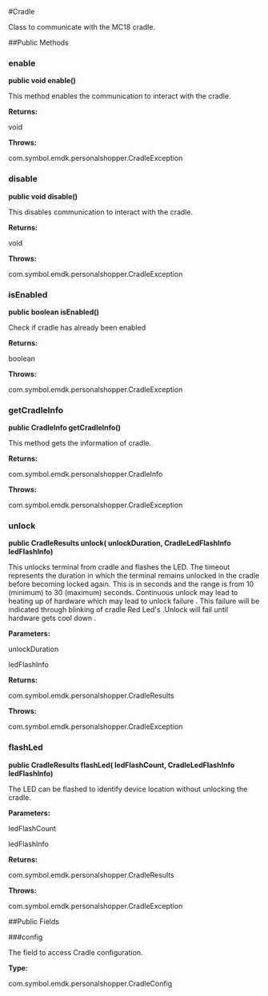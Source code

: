 #Cradle

Class to communicate with the MC18 cradle.



##Public Methods

### enable

**public void enable()**

This method enables the communication to interact with the cradle.

**Returns:**

void

**Throws:**

com.symbol.emdk.personalshopper.CradleException



### disable

**public void disable()**

This disables communication to interact with the cradle.

**Returns:**

void

**Throws:**

com.symbol.emdk.personalshopper.CradleException



### isEnabled

**public boolean isEnabled()**

Check if cradle has already been enabled

**Returns:**

boolean

**Throws:**

com.symbol.emdk.personalshopper.CradleException



### getCradleInfo

**public CradleInfo getCradleInfo()**

This method gets the information of cradle.

**Returns:**

com.symbol.emdk.personalshopper.CradleInfo

**Throws:**

com.symbol.emdk.personalshopper.CradleException



### unlock

**public CradleResults unlock( unlockDuration, CradleLedFlashInfo ledFlashInfo)**

This unlocks terminal from cradle and flashes the LED.
 The timeout represents the duration in which the terminal remains unlocked in the
 cradle before becoming locked again. This is in seconds and the range is from 10 (minimum) to 30 (maximum) seconds.
 Continuous unlock may lead to heating up of hardware which may lead to unlock failure . This failure will be 
 indicated through blinking of cradle Red Led's .Unlock will fail until hardware gets cool down .

**Parameters:**

unlockDuration

ledFlashInfo

**Returns:**

com.symbol.emdk.personalshopper.CradleResults

**Throws:**

com.symbol.emdk.personalshopper.CradleException



### flashLed

**public CradleResults flashLed( ledFlashCount, CradleLedFlashInfo ledFlashInfo)**

The LED can be flashed to identify device location without unlocking the cradle.

**Parameters:**

ledFlashCount

ledFlashInfo

**Returns:**

com.symbol.emdk.personalshopper.CradleResults

**Throws:**

com.symbol.emdk.personalshopper.CradleException



##Public Fields

###config

The field to access Cradle configuration.

**Type:**

com.symbol.emdk.personalshopper.CradleConfig

